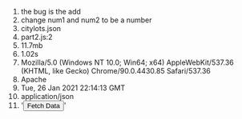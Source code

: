 1. the bug is the add 
2. change num1 and num2 to be a number
3. citylots.json
4. part2.js:2
5. 11.7mb
6. 1.02s
7. Mozilla/5.0 (Windows NT 10.0; Win64; x64) AppleWebKit/537.36 (KHTML, like Gecko) Chrome/90.0.4430.85 Safari/537.36
8. Apache
9. Tue, 26 Jan 2021 22:14:13 GMT
10. application/json
11.  '<button onClick={fetchData()}>Fetch Data</button>'
